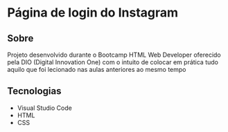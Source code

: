 # Página de login do Instagram

## Sobre
Projeto desenvolvido durante o Bootcamp HTML Web Developer oferecido pela DIO (Digital Innovation One) com o intuito de colocar em prática tudo aquilo que foi lecionado nas aulas anteriores ao mesmo tempo 

## Tecnologias
* Visual Studio Code
* HTML
* CSS
